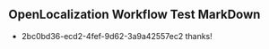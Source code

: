## OpenLocalization Workflow Test MarkDown
* 2bc0bd36-ecd2-4fef-9d62-3a9a42557ec2 thanks!

<!--HONumber=Sep16_HO1-->


